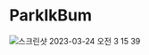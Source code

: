 # ParkIkBum


![스크린샷 2023-03-24 오전 3 15 39](https://user-images.githubusercontent.com/80672561/227308632-d46644a7-ce8a-4821-9e56-b076c9bf8ace.png)

